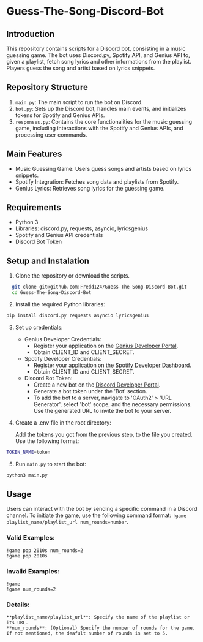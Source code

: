 # Guess-The-Song-Discord-Bot

## Introduction
This repository contains scripts for a Discord bot, consisting in a music guessing game. The bot uses Discord.py, Spotify API, and Genius API to, given a playlist, fetch song lyrics and other informations from the playlist. Players guess the song and artist based on lyrics snippets.

## Repository Structure
  1. `main.py`: The main script to run the bot on Discord.
  2. `bot.py`: Sets up the Discord bot, handles main events, and initializes tokens for Spotify and Genius APIs.
  3. `responses.py`: Contains the core functionalities for the music guessing game, including interactions with the Spotify and Genius APIs, and processing user commands.

## Main Features 
  * Music Guessing Game: Users guess songs and artists based on lyrics snippets.
  * Spotify Integration: Fetches song data and playlists from Spotify.
  * Genius Lyrics: Retrieves song lyrics for the guessing game.

## Requirements
  - Python 3
  - Libraries: discord.py, requests, asyncio, lyricsgenius
  - Spotify and Genius API credentials
  - Discord Bot Token

## Setup and Instalation
  1. Clone the repository or download the scripts.
   ```bash
     git clone git@github.com:Fredd124/Guess-The-Song-Discord-Bot.git
     cd Guess-The-Song-Discord-Bot
   ```
  2. Install the required Python libraries:
   ```bash
   pip install discord.py requests asyncio lyricsgenius
   ````
  3. Set up credentials:
      * Genius Developer Credentials:
        * Register your application on the [Genius Developer Portal](https://genius.com/developers).
        * Obtain CLIENT_ID and CLIENT_SECRET.
      * Spotify Developer Credentials:
        * Register your application on the [Spotify Developer Dashboard](https://developer.spotify.com/dashboard/).
        * Obtain CLIENT_ID and CLIENT_SECRET.
      * Discord Bot Token:
        * Create a new bot on the [Discord Developer Portal](https://discord.com/developers/applications).
        * Generate a bot token under the 'Bot' section.
        * To add the bot to a server, navigate to 'OAuth2' > 'URL Generator', select 'bot' scope, and the necessary permissions. Use the generated URL to invite the bot to your server.
   4. Create a .env file in the root directory:

      Add the tokens you got from the previous step, to the file you created. Use the following format:
   ```bash
   TOKEN_NAME=token
   ```
  5. Run `main.py` to start the bot:
   ```bash
   python3 main.py
   ```
## Usage
Users can interact with the bot by sending a specific command in a Discord channel. To initiate the game, use the following command format: `!game playlist_name/playlist_url num_rounds=number`.
  ### Valid Examples:
    !game pop 2010s num_rounds=2
    !game pop 2010s
  ### Invalid Examples:
    !game
    !game num_rounds=2
  ### Details:
    **playlist_name/playlist_url**: Specify the name of the playlist or its URL.
    **num_rounds**: (Optional) Specify the number of rounds for the game. If not mentioned, the deafult number of rounds is set to 5.


     
